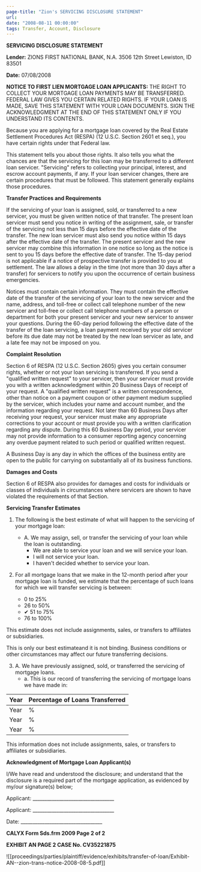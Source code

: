 ```yaml
---
page-title: "Zion's SERVICING DISCLOSURE STATEMENT"
url:
date: "2008-08-11 00:00:00"
tags: Transfer, Account, Disclosure
---
```

**SERVICING DISCLOSURE STATEMENT**

**Lender:** ZIONS FIRST NATIONAL BANK, N.A.
3506 12th Street
Lewiston, ID 83501

**Date:** 07/08/2008

**NOTICE TO FIRST LIEN MORTGAGE LOAN APPLICANTS:** THE RIGHT TO COLLECT YOUR MORTGAGE LOAN PAYMENTS MAY BE TRANSFERRED. FEDERAL LAW GIVES YOU CERTAIN RELATED RIGHTS. IF YOUR LOAN IS MADE, SAVE THIS STATEMENT WITH YOUR LOAN DOCUMENTS. SIGN THE ACKNOWLEDGMENT AT THE END OF THIS STATEMENT ONLY IF YOU UNDERSTAND ITS CONTENTS.

Because you are applying for a mortgage loan covered by the Real Estate Settlement Procedures Act (RESPA) (12 U.S.C. Section 2601 et seq.), you have certain rights under that Federal law.

This statement tells you about those rights. It also tells you what the chances are that the servicing for this loan may be transferred to a different loan servicer. "Servicing" refers to collecting your principal, interest, and escrow account payments, if any. If your loan servicer changes, there are certain procedures that must be followed. This statement generally explains those procedures.

**Transfer Practices and Requirements**

If the servicing of your loan is assigned, sold, or transferred to a new servicer, you must be given written notice of that transfer. The present loan servicer must send you notice in writing of the assignment, sale, or transfer of the servicing not less than 15 days before the effective date of the transfer. The new loan servicer must also send you notice within 15 days after the effective date of the transfer. The present servicer and the new servicer may combine this information in one notice so long as the notice is sent to you 15 days before the effective date of transfer. The 15-day period is not applicable if a notice of prospective transfer is provided to you at settlement. The law allows a delay in the time (not more than 30 days after a transfer) for servicers to notify you upon the occurrence of certain business emergencies.

Notices must contain certain information. They must contain the effective date of the transfer of the servicing of your loan to the new servicer and the name, address, and toll-free or collect call telephone number of the new servicer and toll-free or collect call telephone numbers of a person or department for both your present servicer and your new servicer to answer your questions. During the 60-day period following the effective date of the transfer of the loan servicing, a loan payment received by your old servicer before its due date may not be treated by the new loan servicer as late, and a late fee may not be imposed on you.

**Complaint Resolution**

Section 6 of RESPA (12 U.S.C. Section 2605) gives you certain consumer rights, whether or not your loan servicing is transferred. If you send a "qualified written request" to your servicer, then your servicer must provide you with a written acknowledgment within 20 Business Days of receipt of your request. A "qualified written request" is a written correspondence, other than notice on a payment coupon or other payment medium supplied by the servicer, which includes your name and account number, and the information regarding your request. Not later than 60 Business Days after receiving your request, your servicer must make any appropriate corrections to your account or must provide you with a written clarification regarding any dispute. During this 60 Business Day period, your servicer may not provide information to a consumer reporting agency concerning any overdue payment related to such period or qualified written request.

A Business Day is any day in which the offices of the business entity are open to the public for carrying on substantially all of its business functions.

**Damages and Costs**

Section 6 of RESPA also provides for damages and costs for individuals or classes of individuals in circumstances where servicers are shown to have violated the requirements of that Section.

**Servicing Transfer Estimates**

1. The following is the best estimate of what will happen to the servicing of your mortgage loan:

    - A. We may assign, sell, or transfer the servicing of your loan while the loan is outstanding.
        - We are able to service your loan and we will service your loan.
        - I will not service your loan.
        - I haven't decided whether to service your loan.
2. For all mortgage loans that we make in the 12-month period after your mortgage loan is funded, we estimate that the percentage of such loans for which we will transfer servicing is between:

    - 0 to 25%
    - 26 to 50%
    - ✔ 51 to 75%
    - 76 to 100%

This estimate does not include assignments, sales, or transfers to affiliates or subsidiaries.

This is only our best estimateand it is not binding. Business conditions or other circumstances may affect our future transferring decisions.

3. A. We have previously assigned, sold, or transferred the servicing of mortgage loans.
    - a. This is our record of transferring the servicing of mortgage loans we have made in:

| Year | Percentage of Loans Transferred |
| --- | --- |
| Year | % |
| Year | % |
| Year | % |

This information does not include assignments, sales, or transfers to affiliates or subsidiaries.

**Acknowledgment of Mortgage Loan Applicant(s)**

I/We have read and understood the disclosure; and understand that the disclosure is a required part of the mortgage application, as evidenced by my/our signature(s) below;

Applicant: \_\_\_\_\_\_\_\_\_\_\_\_\_\_\_\_\_\_\_\_\_\_\_\_\_\_\_\_\_\_\_\_\_\_

Applicant: \_\_\_\_\_\_\_\_\_\_\_\_\_\_\_\_\_\_\_\_\_\_\_\_\_\_\_\_\_\_\_\_\_\_

Date: \_\_\_\_\_\_\_\_\_\_\_\_\_\_\_\_\_\_\_\_\_\_\_\_\_\_\_\_\_\_\_\_\_\_

**CALYX Form Sds.frm 2009 Page 2 of 2**

**EXHIBIT AN PAGE 2 CASE No. CV35221875**

![[proceedings/parties/plaintiff/evidence/exhibits/transfer-of-loan/Exhibit-AN--zion-trans-notice-2008-08-5.pdf]]